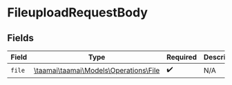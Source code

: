 # FileuploadRequestBody


## Fields

| Field                                                                    | Type                                                                     | Required                                                                 | Description                                                              |
| ------------------------------------------------------------------------ | ------------------------------------------------------------------------ | ------------------------------------------------------------------------ | ------------------------------------------------------------------------ |
| `file`                                                                   | [\taamai\taamai\Models\Operations\File](../../models/operations/File.md) | :heavy_check_mark:                                                       | N/A                                                                      |